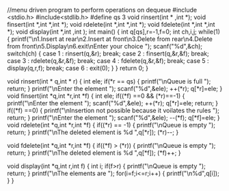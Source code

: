 
//menu driven program to perform operations on dequeue
#include <stdio.h>
#include<stdlib.h>
#define qs 3
void rinsert(int * ,int *);
void finsert(int *,int *,int *);
void rdelete(int *,int *,int *);
void fdelete(int *,int *,int *);
void display(int *,int ,int );
int main()
{
    int q[qs],r=-1,f=0;
    int ch,i,j;
    while(1)
    {
        printf("\n1.Insert at rear\n2.Insert at front\n3.Delete from rear\n4.Delete from front\n5.Display\n6.exit\nEnter your choice ");
        scanf("%d",&ch);
        switch(ch)
        {
            case 1 : rinsert(q,&r);
                     break;
            case 2 : finsert(q,&r,&f);
                     break;
            case 3 : rdelete(q,&r,&f);
                     break;
            case 4 : fdelete(q,&r,&f);
                     break;
            case 5 : display(q,r,f);
                     break;
            case 6 : exit(0);
        }
    }
    return 0;
}

void rinsert(int * q,int * r)
{
    int ele;
    if(*r == qs)
    {
        printf("\nQueue is full ");
        return;
    }
    printf("\nEnter the element ");
    scanf("%d",&ele);
    ++(*r);
    q[*r]=ele;
}
void finsert(int *q,int *r,int *f)
{
    int ele;
    if((*f) ==0 && (*r)==-1)
    {
        printf("\nEnter the element ");
        scanf("%d",&ele);
        ++(*r);
        q[*r]=ele;
        return;
    }
    if((*f) ==0)
    {
        printf("\nInsertion not possible because it voilates the rules ");
        return;
    }
    printf("\nEnter the element ");
    scanf("%d",&ele);
    --(*f);
    q[*f]=ele;
}
void rdelete(int *q,int *r,int *f)
{
    if((*r) == -1)
    {
        printf("\nQueue is empty ");
        return;
    }
    printf("\nThe deleted element is %d ",q[*r]);
    (*r)--;
}

void fdelete(int *q,int *r,int *f)
{
    if((*f) > (*r))
    {
        printf("\nQueue is empty ");
        return;
    }
    printf("\nThe deleted element is %d ",q[*f]);
    (*f)++;
}

void display(int *q,int r,int f)
{
    int i;
    if(f>r)
    {
        printf("\nQueue is empty ");
        return;
    }
    printf("\nThe elements are ");
    for(i=f;i<=r;i++)
    {
        printf("\n%d",q[i]);
    }
}
